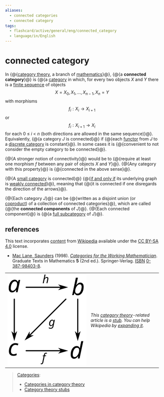 ```yaml
---
aliases:
  - connected categories
  - connected category
tags:
  - flashcard/active/general/eng/connected_category
  - language/in/English
---
```


# connected category

In {@{[category theory](category%20theory.md), a branch of [mathematics](mathematics.md)}@}, {@{a __connected category__}@} is {@{a [category](category%20(category%20theory).md) in which, for every two objects _X_ and _Y_ there is a [finite sequence](finite%20sequence.md#finite%20and%20infinite) of objects $$X=X_{0},X_{1},\ldots ,X_{n-1},X_{n}=Y$$ with morphisms $$f_{i}:X_{i}\to X_{i+1}$$ or $$f_{i}:X_{i+1}\to X_{i}$$ for each 0 ≤ _i_ \< _n_ \(both directions are allowed in the same sequence\)}@}. Equivalently, {@{a category _J_ is connected}@} if {@{each [functor](functor.md) from _J_ to a [discrete category](discrete%20category.md) is constant}@}. In some cases it is {@{convenient to not consider the empty category to be connected}@}. <!--SR:!2025-02-03,14,290!2025-02-03,14,290!2025-02-03,14,290!2025-01-30,10,270!2025-02-03,14,290!2025-01-30,10,270-->

{@{A stronger notion of connectivity}@} would be to {@{require at least one morphism _f_ between any pair of objects _X_ and _Y_}@}. {@{Any category with this property}@} is {@{connected in the above sense}@}. <!--SR:!2025-02-03,14,290!2025-01-31,11,270!2025-02-03,14,290!2025-02-03,14,290-->

{@{A [small category](small%20category.md#small%20and%20large%20categories) is connected}@} {@{[if and only if](if%20and%20only%20if.md) its underlying graph is [weakly connected](connected%20graph.md#connected%20vertices%20and%20graphs)}@}, meaning that {@{it is connected if one disregards the direction of the arrows}@}. <!--SR:!2025-02-03,14,290!2025-02-03,14,290!2025-02-03,14,290-->

{@{Each category _J_}@} can be {@{written as a disjoint union \(or [coproduct](coproduct.md)\) of a collection of connected categories}@}, which are called {@{the __connected components__ of _J_}@}. {@{Each connected component}@} is {@{a [full subcategory](full%20subcategory.md) of _J_}@}. <!--SR:!2025-02-03,14,290!2025-02-01,12,270!2025-02-03,14,290!2025-02-03,14,290!2025-02-01,12,270-->

## references

This text incorporates [content](https://en.wikipedia.org/wiki/connected_category) from [Wikipedia](Wikipedia.md) available under the [CC BY-SA 4.0](https://creativecommons.org/licenses/by-sa/4.0/) license.

- <a id="CITEREFMac Lane1998"></a> [Mac Lane, Saunders](Saunders%20Mac%20Lane.md) \(1998\). _[Categories for the Working Mathematician](Categories%20for%20the%20Working%20Mathematician.md)_. Graduate Texts in Mathematics __5__ \(2nd ed.\). Springer-Verlag. [ISBN](ISBN%20(identifier).md) [0-387-98403-8](https://en.wikipedia.org/wiki/Special:BookSources/0-387-98403-8).

|                                                                         |                                                                                                                                                                                                                                                |
| ----------------------------------------------------------------------- | ---------------------------------------------------------------------------------------------------------------------------------------------------------------------------------------------------------------------------------------------- |
| ![Stub icon](../../archives/Wikimedia%20Commons/Associatividadecat.svg) | _This [category theory](category%20theory.md)-related article is a [stub](https://en.wikipedia.org/wiki/Wikipedia:Stub). You can help Wikipedia by [expanding it](https://en.wikipedia.org/w/index.php?title=Connected_category&action=edit)._ |

> [Categories](https://en.wikipedia.org/wiki/Help:Category):
>
> - [Categories in category theory](https://en.wikipedia.org/wiki/Category:Categories%20in%20category%20theory)
> - [Category theory stubs](https://en.wikipedia.org/wiki/Category:Category%20theory%20stubs)
